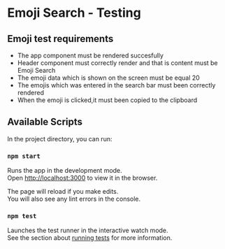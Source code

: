 # Emoji Search - Testing

## Emoji test requirements

- The app component must be rendered succesfully
- Header component must correctly render and that is content must be Emoji Search
- The emoji data which is shown on the screen must be equal 20
- The emojis which was entered in the search bar must been correctly rendered
- When the emoji is clicked,it must been copied to the clipboard

## Available Scripts

In the project directory, you can run:

### `npm start`

Runs the app in the development mode.\
Open [http://localhost:3000](http://localhost:3000) to view it in the browser.

The page will reload if you make edits.\
You will also see any lint errors in the console.

### `npm test`

Launches the test runner in the interactive watch mode.\
See the section about [running tests](https://facebook.github.io/create-react-app/docs/running-tests) for more information.